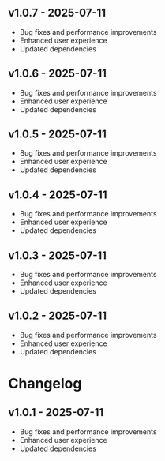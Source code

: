 ## v1.0.7 - 2025-07-11

- Bug fixes and performance improvements
- Enhanced user experience
- Updated dependencies

## v1.0.6 - 2025-07-11

- Bug fixes and performance improvements
- Enhanced user experience
- Updated dependencies

## v1.0.5 - 2025-07-11

- Bug fixes and performance improvements
- Enhanced user experience
- Updated dependencies

## v1.0.4 - 2025-07-11

- Bug fixes and performance improvements
- Enhanced user experience
- Updated dependencies

## v1.0.3 - 2025-07-11

- Bug fixes and performance improvements
- Enhanced user experience
- Updated dependencies

## v1.0.2 - 2025-07-11

- Bug fixes and performance improvements
- Enhanced user experience
- Updated dependencies

# Changelog

## v1.0.1 - 2025-07-11

- Bug fixes and performance improvements
- Enhanced user experience
- Updated dependencies

